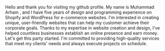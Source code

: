 Hello and thank you for visiting my github profile. My name is Muhammad Arham , and I have five years of design and programming experience on Shopify and WordPress for e-commerce websites. I'm interested in creating unique, user-friendly websites that can help my customer achieve their corporate goals. Thanks to my expertise in website creation and design, I've helped countless businesses establish an online presence and earn money. Let's get this party started. I'm committed to providing high-quality services that meet my clients' needs and always execute projects on schedule.
